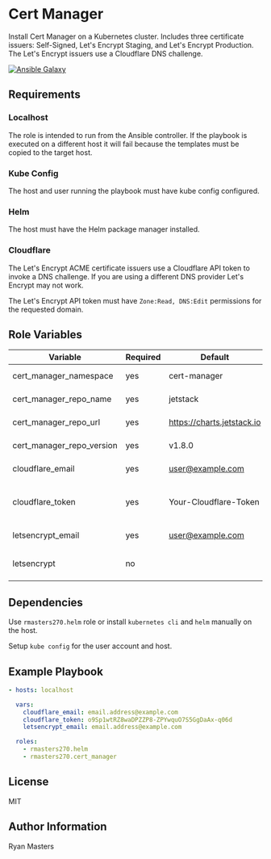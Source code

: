 # Cert Manager

Install Cert Manager on a Kubernetes cluster. Includes three certificate issuers: Self-Signed, Let's Encrypt Staging, and Let's Encrypt Production. The Let's Encrypt issuers use a Cloudflare DNS challenge.

[![Ansible Galaxy](https://img.shields.io/badge/ansible--galaxy-cert_manager-blue.svg)](https://galaxy.ansible.com/ui/standalone/roles/rmasters270/cert_manager)

## Requirements

### Localhost

The role is intended to run from the Ansible controller.  If the playbook is executed on a different host it will fail because the templates must be copied to the target host.

### Kube Config

The host and user running the playbook must have kube config configured.

### Helm

The host must have the Helm package manager installed.

### Cloudflare

The Let's Encrypt ACME certificate issuers use a Cloudflare API token to invoke a DNS challenge.  If you are using a different DNS provider Let's Encrypt may not work.

The Let's Encrypt API token must have `Zone:Read, DNS:Edit` permissions for the requested domain.

## Role Variables

| Variable                  | Required | Default                      | Comments                                                                    |
| ------------------------- | -------- | ---------------------------- | --------------------------------------------------------------------------- |
| cert_manager_namespace    | yes      | cert-manager                 | Kubernetes namespace                                                        |
| cert_manager_repo_name    | yes      | jetstack                     | Helm repository name                                                        |
| cert_manager_repo_url     | yes      | <https://charts.jetstack.io> | Helm repository URL                                                         |
| cert_manager_repo_version | yes      | v1.8.0                       | [Helm chart version](https://github.com/cert-manager/cert-manager/releases) |
| cloudflare_email          | yes      | <user@example.com>           | Cloudflare email account                                                    |
| cloudflare_token          | yes      | Your-Cloudflare-Token        | Cloudflare token (recommended) or key                                       |
| letsencrypt_email         | yes      | <user@example.com>           | Lets Encrypt email address                                                  |
| letsencrypt               | no       |                              | Lets Encrypt prod and staging urls                                          |

## Dependencies

Use `rmasters270.helm` role or install `kubernetes cli` and `helm` manually on the host.

Setup `kube config` for the user account and host.

## Example Playbook

```yaml
- hosts: localhost

  vars:
    cloudflare_email: email.address@example.com
    cloudflare_token: o9Sp1wtRZ8waDPZZP8-ZPYwquO7S5GgDaAx-q06d
    letsencrypt_email: email.address@example.com

  roles:
    - rmasters270.helm
    - rmasters270.cert_manager
```

## License

MIT

## Author Information

Ryan Masters
